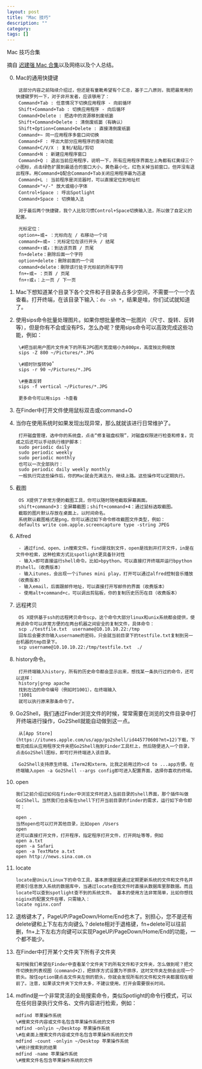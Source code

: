 ```yaml
---
layout: post
title: "Mac 技巧"
description: ""
category: 
tags: []
---
```



Mac 技巧合集

摘自 [迟建强 Mac 合集](http://www.ituring.com.cn/minibook/516)以及网络以及个人总结。

0. Mac的通用快捷键

        这部分内容之前陆续介绍过，但还是有童靴希望有个汇总，基于二八原则，我把最常用的快捷键罗列一下，对于非开发者，应该够用了：
        Command+Tab : 任意情况下切换应用程序 - 向前循环
        Shift+Command+Tab : 切换应用程序 - 向后循环
        Command+Delete : 把选中的资源移到废纸篓
        Shift+Command+Delete : 清倒废纸篓（有确认）
        Shift+Option+Command+Delete : 直接清倒废纸篓
        Command+~ 同一应用程序多窗口间切换
        Command+F : 呼出大部分应用程序的查询功能
        Command+C/V/X : 复制/粘贴/剪切
        Command+N : 新建应用程序窗口
        Command+Q : 退出当前应用程序，说明一下，所有应用程序界面左上角都有红黄绿三个小图标，点击绿色扩展到最适合的窗口大小，黄色最小化，红色关掉当前窗口，但并没有退出程序。用Command+Q配合Command+Tab关闭应用程序最为迅速
        Command+L : 当前程序是浏览器时，可以直接定位到地址栏
        Command+"+/-" 放大或缩小字体
        Control+Space : 呼出Spotlight
        Command+Space : 切换输入法
        
        对于最后两个快捷键，我个人比较习惯Control+Space切换输入法，所以做了自定义的配置。

        光标定位：
        option+←或→ ：光标向左 / 右移动一个词
        command+←或→ ：光标定位在该行开头 / 结尾
        command+↑或↓：到达该页首 / 页尾
        fn+delete：删除后面一个字符
        option+delete：刪除前面的一个词
        command+delete：刪除该行处于光标前的所有字符
        fn+←或→ ：页首 / 页尾
        fn+↑或↓：上一页 / 下一页

1. Mac下想知道某个目录下各个文件和子目录各占多少空间，不需要一个一个去查看。打开终端，在该目录下输入：`du -sh *`，结果是啥，你们试试就知道了。 
2. 使用sips命令批量处理图片。如果你想批量修改一批图片（尺寸、旋转、反转等），但是你有不会或没有PS，怎么办呢？使用sips命令可以高效完成这些功能，例如：

        \#把当前用户图片文件夹下的所有JPG图片宽度缩小为800px，高度按比例缩放
        sips -Z 800 ~/Pictures/*.JPG

        \#顺时针旋转90˚
        sips -r 90 ~/Pictures/*.JPG

        \#垂直反转
        sips -f vertical ~/Pictures/*.JPG

        更多命令可以用sips -h查看

3. 在Finder中打开文件使用鼠标双击或command+O
4. 当你在使用系统时如果发现出现异常，那么就就该进行日常维护了。

        打开磁盘管理，选中你的系统盘，点击“修复磁盘权限”，对磁盘权限进行检查和修复。完成之后还可以手动执行维护脚本：
        sudo periodic daily
        sudo periodic weekly
        sudo periodic monthly
        也可以一次全部执行：
        sudo periodic daily weekly monthly
        一般执行完这些操作后，你的Mac就会充满活力，继续上路。这些操作可以定期执行。

5. 截图

        OS X提供了非常方便的截图工具，你可以随时随地截取屏幕画面。
        shift+command+3：全屏幕截图；shift+command+4：通过鼠标选取截图。
        截取的图片默认存放在桌面上，以时间命名。
        系统默认截图格式是png，你可以通过如下命令修改截图文件类型，例如：
        defaults write com.apple.screencapture type -string JPEG

6. Alfred

        - 通过find、open、in搜索文件。find是找到文件，open是找到并打开文件，in是在文件中检索，这种检索方式比spotlight更具备针对性
        - 输入>即可直接运行shell命令。比如>bpython，可以直接打开终端并运行bpython的shell。（收费版本）
        - 输入itunes，会出现一个iTunes mini play，打开可以通过alfred控制音乐播放（收费版本）
        - 输入email，后面跟邮件地址，可以直接打开写邮件的界面（收费版本）
        - 使用alt+command+c，可以调出剪贴板，你的复制历史历历在目（收费版本）

7. 远程拷贝

        OS X提供基于ssh的远程拷贝命令scp，这个命令大部分linux和unix系统都会提供，使用该命令可以非常方便的在两台机器之间安全的复制文件，具体命令：
        scp ./testfile.txt  username@10.10.10.22:/tmp
        回车后会要求你输入username的密码，只会就当前目录下的testfile.txt复制到另一台机器的tmp目录下。
        scp username@10.10.10.22:/tmp/testfile.txt  ./

8. history命令。

        打开终端输入history，所有的历史命令都会显示出来，想找某一条执行过的命令，还可以这样：
        history|grep apache
        找到左边的命令编号（例如时1001），在终端输入
        !1001
        就可以执行原来那条命令了。

9. Go2Shell，我们通过Finder浏览文件的时候，常常需要在浏览的文件目录中打开终端进行操作，Go2Shell就能自动做到这一点。

        从[App Store](https://itunes.apple.com/us/app/go2shell/id445770608?mt=12)下载，下载完成后从应用程序文件夹把Go2Shell拖到Finder工具栏上，然后随便进入一个目录，点击Go2Shell图标，即可打开终端进入该目录。

        Go2Shell支持原生终端、iTerm2和xterm，比我之前用过的>cd to ...app方便。在终端输入open -a Go2Shell --args config即可进入配置界面，选择你喜欢的终端。

10. open

        我们之前介绍过如何在finder中浏览文件时进入当前目录的shell界面，那个插件叫做Go2Shell。当然我们也会有在shell下打开当前目录的finder的需求，运行如下命令即可：

        open .
        当然open也可以打开其他目录，比如open /Users
        open
        还可以直接打开文件，打开程序，指定程序打开文件，打开网址等等，例如
        open a.txt
        open -a Safari
        open -a TextMate a.txt
        open http://news.sina.com.cn

11. locate

        locate是Unix/Linux下的命令工具，基本原理就是通过定期更新系统的文件和文件名并把索引信息放入系统的数据库中，当通过locate查找文件时直接从数据库里那数据。而且locate可以查到spotlight查不到的系统文件。 基本的使用方法非常简单，比如你想找niginx的配置文件在哪，只需输入：
        locate nginx.conf

12. 退格键木了，PageUP/PageDown/Home/End也木了。别担心，您不是还有delete键和上下左右方向键么？delete相对于退格键，fn+delete可以往前删，fn+上下左右方向键可以实现PageUP/PageDown/Home/End的功能，一个都不能少。

13. 在Finder中打开某个文件夹下所有子文件夹

        有时候我们希望在Finder中查看某个文件夹下的所有文件和子文件夹，怎么做到呢？把文件切换到列表视图（command+2），把排序方式设置为不排序，这时文件夹左侧会出现一个箭头。按住option键点击文件夹左侧的箭头，你就会发现所有的文件和文件夹都展现在眼前了。注意，如果该文件夹下文件太多，不建议使用，打开会需要很长时间。

14. mdfind是一个非常灵活的全局搜索命令，类似Spotlight的命令行模式，可以在任何目录执行文件名、文件内容进行检索，例如：

        mdfind 苹果操作系统    
        \#搜索文件内容或文件名包含苹果操作系统的文件
        mdfind -onlyin ~/Desktop 苹果操作系统
        \#在桌面上搜索文件内容或文件名包含苹果操作系统的文件
        mdfind -count -onlyin ~/Desktop 苹果操作系统
        \#统计搜索到的结果
        mdfind -name 苹果操作系统
        \#搜索文件名包含苹果操作系统的文件


